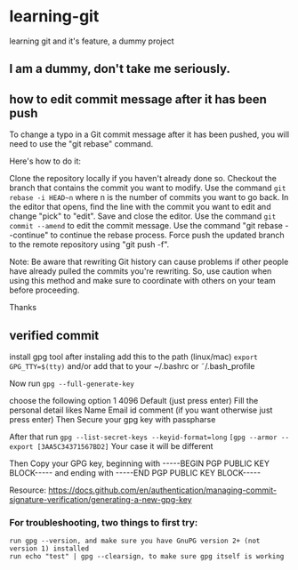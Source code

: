 # learning-git

learning git and it's feature, a dummy project

## I am a dummy, don't take me seriously.


## how to edit commit message after it has been push

To change a typo in a Git commit message after it has been pushed, you will need to use the "git rebase" command.

Here's how to do it:

Clone the repository locally if you haven't already done so.
Checkout the branch that contains the commit you want to modify.
Use the command `git rebase -i HEAD~n` where n is the number of commits you want to go back.
In the editor that opens, find the line with the commit you want to edit and change "pick" to "edit".
Save and close the editor.
Use the command `git commit --amend` to edit the commit message.
Use the command "git rebase --continue" to continue the rebase process.
Force push the updated branch to the remote repository using "git push -f".

Note: Be aware that rewriting Git history can cause problems if other people have already pulled the commits you're rewriting. So, use caution when using this method and make sure to coordinate with others on your team before proceeding.


Thanks 

## verified commit

install  gpg tool 
after instaling add this to the path (linux/mac)
`export GPG_TTY=$(tty)` and/or add that to your ~/.bashrc or ˜/.bash_profile

Now 
run `gpg --full-generate-key`

choose the following option
1
4096
Default (just press enter)
Fill the personal detail likes
Name
Email id
comment (if you want otherwise just press enter)
Then Secure your gpg key with passpharse

After that run 
`gpg --list-secret-keys --keyid-format=long`
`[gpg --armor --export [3AA5C34371567BD2]` Your case it will be different

Then Copy your GPG key, beginning with -----BEGIN PGP PUBLIC KEY BLOCK----- and ending with -----END PGP PUBLIC KEY BLOCK-----

Resource: https://docs.github.com/en/authentication/managing-commit-signature-verification/generating-a-new-gpg-key



### For troubleshooting, two things to first try:

    run gpg --version, and make sure you have GnuPG version 2+ (not version 1) installed
    run echo "test" | gpg --clearsign, to make sure gpg itself is working


